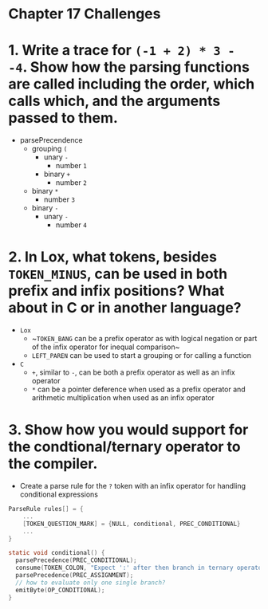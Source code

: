 Chapter 17 Challenges
=====================

# 1. Write a trace for `(-1 + 2) * 3 - -4`. Show how the parsing functions are called including the order, which calls which, and the arguments passed to them.

* parsePrecendence
  * grouping `(`
    * unary `-`
      * number `1`
    * binary `+`
      * number `2`
  * binary `*`
    * number `3`
  * binary `-`
    * unary `-`
      * number `4`

# 2. In Lox, what tokens, besides `TOKEN_MINUS`, can be used in both prefix and infix positions? What about in C or in another language?

* `Lox`
  * ~`TOKEN_BANG` can be a prefix operator as with logical negation or part of the infix operator for inequal comparison~
  * `LEFT_PAREN` can be used to start a grouping or for calling a function
* `C`
  * `+`, similar to `-`, can be both a prefix operator as well as an infix operator
  * `*` can be a pointer deference when used as a prefix operator and arithmetic multiplication when used as an infix operator

# 3. Show how you would support for the condtional/ternary operator to the compiler.

* Create a parse rule for the `?` token with an infix operator for handling conditional expressions

```c
ParseRule rules[] = {
    ...
    [TOKEN_QUESTION_MARK] = {NULL, conditional, PREC_CONDITIONAL}
    ...
}

static void conditional() {
  parsePrecedence(PREC_CONDITIONAL);
  consume(TOKEN_COLON, "Expect ':' after then branch in ternary operator.");
  parsePrecedence(PREC_ASSIGNMENT);
  // how to evaluate only one single branch?
  emitByte(OP_CONDITIONAL);
}
```
